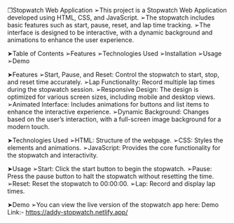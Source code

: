 ❐Stopwatch Web Application
 ➢This project is a Stopwatch Web Application developed using HTML, CSS, and JavaScript. 
 ➢The stopwatch includes basic features such as start, pause, reset, and lap time tracking. 
 ➢The interface is designed to be interactive, with a dynamic background and animations to enhance the user experience.

➤Table of Contents
 ➢Features
 ➢Technologies Used
 ➢Installation
 ➢Usage
 ➢Demo

➤Features
 ➢Start, Pause, and Reset: Control the stopwatch to start, stop, and reset time accurately.
 ➢Lap Functionality: Record multiple lap times during the stopwatch session.
 ➢Responsive Design: The design is optimized for various screen sizes, including mobile and desktop views.
 ➢Animated Interface: Includes animations for buttons and list items to enhance the interactive experience.
 ➢Dynamic Background: Changes based on the user’s interaction, with a full-screen image background for a modern touch.

➤Technologies Used
 ➢HTML: Structure of the webpage.
 ➢CSS: Styles the elements and animations.
 ➢JavaScript: Provides the core functionality for the stopwatch and interactivity.

➤Usage
 ➢Start: Click the start button to begin the stopwatch.
 ➢Pause: Press the pause button to halt the stopwatch without resetting the time.
 ➢Reset: Reset the stopwatch to 00:00:00.
 ➢Lap: Record and display lap times.

➤Demo
 ➢You can view the live version of the stopwatch app here: Demo Link:- https://addy-stopwatch.netlify.app/
